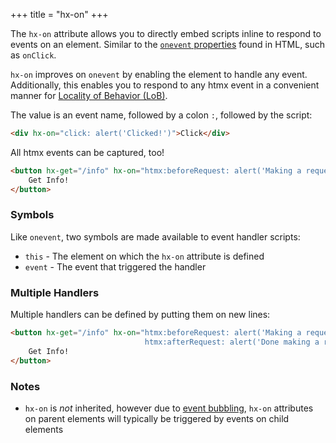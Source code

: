 +++
title = "hx-on"
+++

The `hx-on` attribute allows you to directly embed scripts inline to respond to events on an element.  Similar to the [`onevent` properties](https://developer.mozilla.org/en-US/docs/Web/Events/Event_handlers#using_onevent_properties)
found in HTML, such as `onClick`.

`hx-on` improves on `onevent` by enabling the element to handle any event. Additionally, this enables you to respond to any htmx event  in a convenient manner for [Locality of Behavior (LoB)](/essays/locality-of-behavior).

The value is an event name, followed by a colon `:`, followed by the script:

```html
<div hx-on="click: alert('Clicked!')">Click</div>
```

All htmx events can be captured, too!

```html
<button hx-get="/info" hx-on="htmx:beforeRequest: alert('Making a request!')">
    Get Info!
</button>
```

### Symbols

Like `onevent`, two symbols are made available to event handler scripts:

* `this` - The element on which the `hx-on` attribute is defined
* `event` - The event that triggered the handler

### Multiple Handlers

Multiple handlers can be defined by putting them on new lines:

```html
<button hx-get="/info" hx-on="htmx:beforeRequest: alert('Making a request!')
                              htmx:afterRequest: alert('Done making a request!')">
    Get Info!
</button>
```

### Notes

* `hx-on` is _not_ inherited, however due to 
  [event bubbling](https://developer.mozilla.org/en-US/docs/Learn/JavaScript/Building_blocks/Events#event_bubbling_and_capture), 
  `hx-on` attributes on parent elements will typically be triggered by events on child elements
